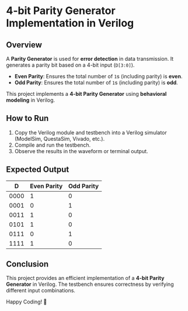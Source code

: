 # 4-bit Parity Generator Implementation in Verilog

## Overview
A **Parity Generator** is used for **error detection** in data transmission. It generates a parity bit based on a 4-bit input (`D[3:0]`).
- **Even Parity**: Ensures the total number of `1`s (including parity) is **even**.
- **Odd Parity**: Ensures the total number of `1`s (including parity) is **odd**.

This project implements a **4-bit Parity Generator** using **behavioral modeling** in Verilog.

## How to Run
1. Copy the Verilog module and testbench into a Verilog simulator (ModelSim, QuestaSim, Vivado, etc.).
2. Compile and run the testbench.
3. Observe the results in the waveform or terminal output.

## Expected Output

| D    | Even Parity | Odd Parity |
|------|------------|------------|
| 0000 |     1      |     0      |
| 0001 |     0      |     1      |
| 0011 |     1      |     0      |
| 0101 |     1      |     0      |
| 0111 |     0      |     1      |
| 1111 |     1      |     0      |

## Conclusion
This project provides an efficient implementation of a **4-bit Parity Generator** in Verilog. The testbench ensures correctness by verifying different input combinations.

Happy Coding! 🚀


